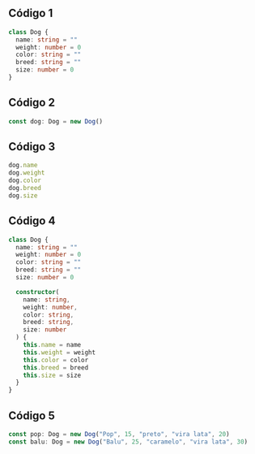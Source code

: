 ## Código 1

```typescript
class Dog {
  name: string = ""
  weight: number = 0
  color: string = ""
  breed: string = ""
  size: number = 0
}
```

## Código 2

```typescript
const dog: Dog = new Dog()
```

## Código 3

```typescript
dog.name
dog.weight
dog.color
dog.breed
dog.size
```

## Código 4

```typescript
class Dog {
  name: string = ""
  weight: number = 0
  color: string = ""
  breed: string = ""
  size: number = 0

  constructor(
    name: string,
    weight: number,
    color: string,
    breed: string,
    size: number
  ) {
    this.name = name
    this.weight = weight
    this.color = color
    this.breed = breed
    this.size = size
  }
}
```

## Código 5

```typescript
const pop: Dog = new Dog("Pop", 15, "preto", "vira lata", 20)
const balu: Dog = new Dog("Balu", 25, "caramelo", "vira lata", 30)
```
